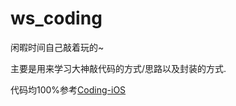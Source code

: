 # ws_coding
闲暇时间自己敲着玩的~

主要是用来学习大神敲代码的方式/思路以及封装的方式.

代码均100%参考[Coding-iOS](https://github.com/Coding/Coding-iOS)

